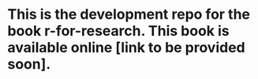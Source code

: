 # This is the development repo for the book r-for-research. This book is available online [link to be provided soon].